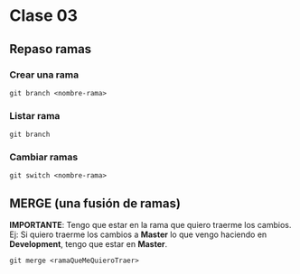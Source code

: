 # Clase 03

## Repaso ramas

### Crear una rama
    
    git branch <nombre-rama>

### Listar rama

    git branch

### Cambiar ramas

    git switch <nombre-rama>

## MERGE (una fusión de ramas)

**IMPORTANTE**: Tengo que estar en la rama que quiero traerme los cambios. Ej: Si quiero traerme los cambios a **Master** lo que vengo haciendo en **Development**, tengo que estar en **Master**.

    git merge <ramaQueMeQuieroTraer>

